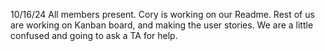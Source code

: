 10/16/24 All members present. Cory is working on our Readme. Rest of us are working on Kanban board, and making the user stories. We are a little confused and going to ask a TA for help. 
